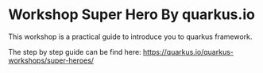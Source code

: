 # Workshop Super Hero By quarkus.io

This workshop is a practical guide to introduce you to quarkus framework.

The step by step guide can be find here: https://quarkus.io/quarkus-workshops/super-heroes/

